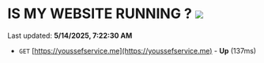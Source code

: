 # IS MY WEBSITE RUNNING ? [![](https://img.shields.io/static/v1?label=Sponsor&message=%E2%9D%A4&logo=GitHub&color=%23fe8e86)](https://github.com/sponsors/Youssef-Lehmam)

Last updated: **5/14/2025, 7:22:30 AM**

- `GET` [https://youssefservice.me](https://youssefservice.me) - **Up** (137ms)
